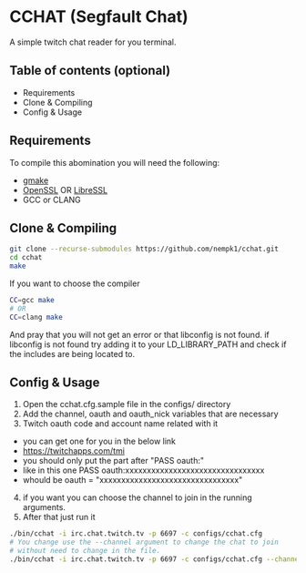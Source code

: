 # CCHAT (Segfault Chat)

A simple twitch chat reader for you terminal.

## Table of contents (optional)

- Requirements
- Clone & Compiling
- Config & Usage


## Requirements

To compile this abomination you will need the following:

- [gmake](https://www.gnu.org/software/make/)
- [OpenSSL](https://www.openssl.org/)
  OR [LibreSSL](https://www.libressl.org/)
- GCC or CLANG

## Clone & Compiling

```sh
git clone --recurse-submodules https://github.com/nempk1/cchat.git
cd cchat
make
```
If you want to choose the compiler

```sh
CC=gcc make
# OR
CC=clang make
```

And pray that you will not get an error or that libconfig is not found.
if libconfig is not found try adding it to your LD_LIBRARY_PATH
and check if the includes are being located to.

## Config & Usage

1. Open the cchat.cfg.sample file in the configs/ directory
1. Add the channel, oauth and oauth_nick variables that are necessary
1. Twitch oauth code and account name related with it
-  you can get one for you in the below link
-  https://twitchapps.com/tmi
-  you should only put the part after "PASS oauth:"
-  like in this one PASS oauth:xxxxxxxxxxxxxxxxxxxxxxxxxxxxxxxx
-  whould be oauth = "xxxxxxxxxxxxxxxxxxxxxxxxxxxxxxxx"
4. if you want you can choose the channel to join in the running arguments.
4. After that just run it
```sh
./bin/cchat -i irc.chat.twitch.tv -p 6697 -c configs/cchat.cfg
# You change use the --channel argument to change the chat to join
# without need to change in the file.
./bin/cchat -i irc.chat.twitch.tv -p 6697 -c configs/cchat.cfg --channel nempk1
```
